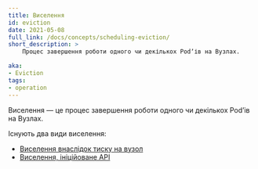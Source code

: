 ```yaml
---
title: Виселення
id: eviction
date: 2021-05-08
full_link: /docs/concepts/scheduling-eviction/
short_description: >
    Процес завершення роботи одного чи декількох Podʼів на Вузлах.

aka:
- Eviction
tags:
- operation
---
```


Виселення — це процес завершення роботи одного чи декількох Podʼів на Вузлах.

<!--more-->

Існують два види виселення:

* [Виселення внаслідок тиску на вузол](/docs/concepts/scheduling-eviction/node-pressure-eviction/)
* [Виселення, ініційоване API](/docs/concepts/scheduling-eviction/api-eviction/)
